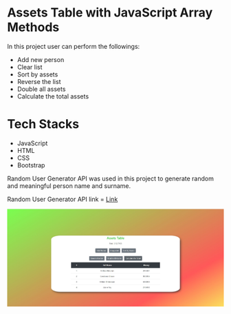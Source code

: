 # Assets Table with JavaScript Array Methods

In this project user can perform the followings:

  - Add new person
  - Clear list
  - Sort by assets
  - Reverse the list
  - Double all assets
  - Calculate the total assets

# Tech Stacks

  - JavaScript
  - HTML
  - CSS
  - Bootstrap


Random User Generator API was used in this project to generate random and meaningful person name and surname.

Random User Generator API link = [Link]

[Link]: <https://randomuser.me/>
![alt text](/images/asset-table.jpg)